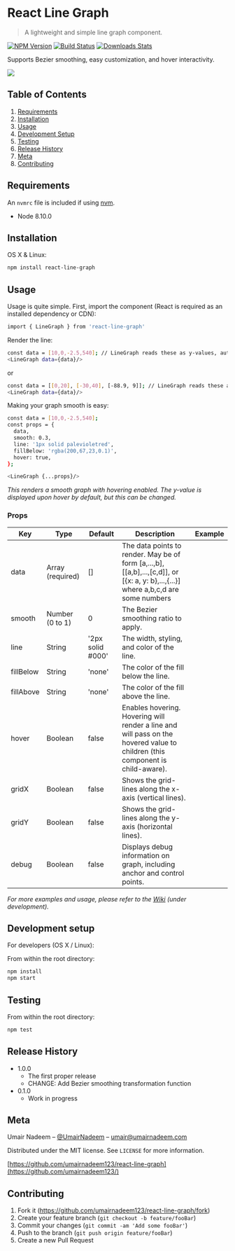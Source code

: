 # React Line Graph
> A lightweight and simple line graph component.

[![NPM Version][npm-image]][npm-url]
[![Build Status][travis-image]][travis-url]
[![Downloads Stats][npm-downloads]][npm-url]

Supports Bezier smoothing, easy customization, and hover interactivity.

![](header.png)

## Table of Contents

1. [Requirements](#requirements)
2. [Installation](#installation)
3. [Usage](#Usage)
4. [Development Setup](#Development-setup)
5. [Testing](#Testing)
6. [Release History](#release-history)
7. [Meta](#meta)
8. [Contributing](#contributing)

## Requirements

An `nvmrc` file is included if using [nvm](https://github.com/creationix/nvm).

- Node 8.10.0

## Installation
OS X & Linux:
```sh
npm install react-line-graph
```
## Usage

Usage is quite simple. First, import the component (React is required as an installed dependency or CDN):
```sh
import { LineGraph } from 'react-line-graph'
```

Render the line:

```sh
const data = [10,0,-2.5,540]; // LineGraph reads these as y-values, automatically spaces them out evenly
<LineGraph data={data}/>
```
or 
```sh
const data = [[0,20], [-30,40], [-88.9, 9]]; // LineGraph reads these as x,y pairs
<LineGraph data={data}/>
```

Making your graph smooth is easy:
```sh
const data = [10,0,-2.5,540];
const props = {
  data,
  smooth: 0.3,
  line: '1px solid palevioletred',
  fillBelow: 'rgba(200,67,23,0.1)',
  hover: true,
};

<LineGraph {...props}/>
```
_This renders a smooth graph with hovering enabled. The y-value is displayed upon hover by default, but this can be changed._

### Props ###
| Key       | Type             | Default          | Description                                                                                                                        | Example |
|-----------|------------------|------------------|------------------------------------------------------------------------------------------------------------------------------------|---------|
| data      | Array (required) | []               | The data points to render. May be of form [a,...,b], [[a,b],...,[c,d]], or [{x: a, y: b},...,{...}] where a,b,c,d are some numbers |         |
| smooth    | Number (0 to 1)  | 0                | The Bezier smoothing ratio to apply.                                                                                               |         |
| line      | String           | '2px solid #000' | The width, styling, and color of the line.                                                                                         |         |
| fillBelow | String           | 'none'           | The color of the fill below the line.                                                                                              |         |
| fillAbove | String           | 'none'           | The color of the fill above the line.                                                                                              |         |
| hover     | Boolean          | false            | Enables hovering. Hovering will render a line and will pass on the hovered value to children (this component is child-aware).      |         |
| gridX     | Boolean          | false            | Shows the grid-lines along the x-axis (vertical lines).                                                                            |         |
| gridY     | Boolean          | false            | Shows the grid-lines along the y-axis (horizontal lines).                                                                          |         |
| debug     | Boolean          | false            | Displays debug information on graph, including anchor and control points.                                                          |         |

_For more examples and usage, please refer to the [Wiki][wiki] (under development)._

## Development setup
For developers (OS X / Linux):

From within the root directory: 
```sh
npm install
npm start
```
## Testing
From within the root directory: 
```sh
npm test
```

## Release History
* 1.0.0
    * The first proper release
    * CHANGE: Add Bezier smoothing transformation function
* 0.1.0
    * Work in progress

## Meta

Umair Nadeem – [@UmairNadeem](https://github.com/umairnadeem123) – umair@umairnadeem.com

Distributed under the MIT license. See ``LICENSE`` for more information.

[https://github.com/umairnadeem123/react-line-graph](https://github.com/umairnadeem123/)

## Contributing

1. Fork it (<https://github.com/umairnadeem123/react-line-graph/fork>)
2. Create your feature branch (`git checkout -b feature/fooBar`)
3. Commit your changes (`git commit -am 'Add some fooBar'`)
4. Push to the branch (`git push origin feature/fooBar`)
5. Create a new Pull Request

<!-- Markdown link & img dfn's -->
[npm-image]: https://img.shields.io/npm/v/datadog-metrics.svg?style=flat-square
[npm-url]: https://npmjs.org/package/datadog-metrics
[npm-downloads]: https://img.shields.io/npm/dm/datadog-metrics.svg?style=flat-square
[travis-image]: https://img.shields.io/travis/dbader/node-datadog-metrics/master.svg?style=flat-square
[travis-url]: https://travis-ci.org/dbader/node-datadog-metrics
[wiki]: https://github.com/umairnadeem123/react-line-graph/wiki